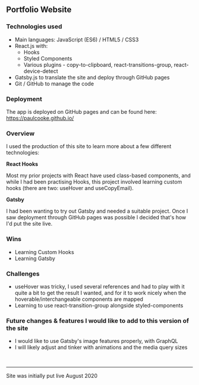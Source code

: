 ## Portfolio Website


### Technologies used
* Main languages: JavaScript (ES6) / HTML5 / CSS3
* React.js with:
	* Hooks
	* Styled Components
	* Various plugins - copy-to-clipboard, react-transitions-group, react-device-detect
* Gatsby.js to translate the site and deploy through GitHub pages
* Git / GitHub to manage the code

### Deployment
The app is deployed on GitHub pages and can be found here: https://paulcooke.github.io/

### Overview
I used the production of this site to learn more about a few different technologies:

**React Hooks**

Most my prior projects with React have used class-based components, and while I had been practising Hooks, this project involved learning custom hooks (there are two: useHover and useCopyEmail).

**Gatsby**

I had been wanting to try out Gatsby and needed a suitable project. Once I saw deployment through GitHub pages was possible I decided that's how I'd put the site live.

### Wins
* Learning Custom Hooks
* Learning Gatsby

### Challenges

* useHover was tricky, I used several references and had to play with it quite a bit to get the result I wanted, and for it to work nicely when the hoverable/interchangeable components are mapped
* Learning to use react-transition-group alongside styled-components

### Future changes & features I would like to add to this version of the site
* I would like to use Gatsby's image features properly, with GraphQL
* I will likely adjust and tinker with animations and the media query sizes




<br />

---

Site was initially put live August 2020

